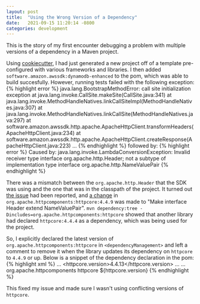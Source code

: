 ```yaml
---
layout: post
title:  "Using the Wrong Version of a Dependency"
date:   2021-09-15 11:20:14 -0800
categories: development
---
```

This is the story of my first encounter debugging a problem with multiple versions of a dependency in a Maven project.

Using [cookiecutter], I had just generated a new project off of a template pre-configured with various frameworks and libraries. I then added `software.amazon.awssdk:dynamodb-enhanced` to the pom, which was able to build succesfully. However, running tests failed with the following exception:
{% highlight error %}
java.lang.BootstrapMethodError: call site initialization exception
    at java.lang.invoke.CallSite.makeSite(CallSite.java:341)
    at java.lang.invoke.MethodHandleNatives.linkCallSiteImpl(MethodHandleNatives.java:307)
    at java.lang.invoke.MethodHandleNatives.linkCallSite(MethodHandleNatives.java:297)
    at software.amazon.awssdk.http.apache.ApacheHttpClient.transformHeaders(ApacheHttpClient.java:234)
    at software.amazon.awssdk.http.apache.ApacheHttpClient.createResponse(ApacheHttpClient.java:223)
    ...
{% endhighlight %}
followed by:
{% highlight error %}
Caused by: java.lang.invoke.LambdaConversionException: Invalid receiver type interface
org.apache.http.Header; not a subtype of implementation type interface
org.apache.http.NameValuePair
{% endhighlight %}

There was a mismatch between the `org.apache.http.Header` that the SDK was using and the one that was in the classpath of the project. It turned out [the issue][github-issue-652] had been reported, and [a change][httpcore-release-notes] in `org.apache.httpcomponents:httpcore:4.4.9` was made to "Make interface Header extend NameValuePair". `mvn dependency:tree -Dincludes=org.apache.httpcomponents:httpcore` showed that another library had declared `httpcore:4.4.4` as a dependency, which was being used for the project. 

So, I explicitly declared the latest version of `org.apache.httpcomponents:httpcore` in `<dependencyManagement>` and left a comment to remove it when the library updates its dependency on `httpcore` to `4.4.9` or up. Below is a snippet of the dependency declaration in the pom:
{% highlight xml %}
<properties>
  ...
  <httpcore.version>4.4.13</httpcore.version>
</properties>
...
<dependencyManagement>
  <dependencies>
    ...
    <dependency>
      <groupId>org.apache.httpcomponents</groupId>
      <artifactId>httpcore</artifactId>
      <version>${httpcore.version}</version>
    </dependency>
  </dependencies>
</dependencyManagement>
{% endhighlight %}

This fixed my issue and made sure I wasn't using conflicting versions of `httpcore`.

[jekyll-docs]: https://jekyllrb.com/docs/home
[jekyll-gh]:   https://github.com/jekyll/jekyll
[jekyll-talk]: https://talk.jekyllrb.com/
[cookiecutter]: https://github.com/cookiecutter/cookiecutter
[github-issue-652]: https://github.com/aws/aws-sdk-java-v2/issues/652
[httpcore-release-notes]: https://downloads.apache.org/httpcomponents/httpcore/RELEASE_NOTES-4.4.x.txt